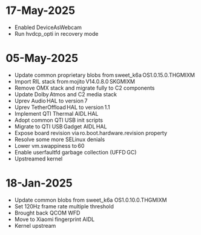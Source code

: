 # 17-May-2025
- Enabled DeviceAsWebcam
- Run hvdcp_opti in recovery mode

# 05-May-2025
- Update common proprietary blobs from sweet_k6a OS1.0.15.0.THGMIXM
- Import RIL stack from mojito V14.0.8.0 SKGMIXM
- Remove OMX stack and migrate fully to C2 components
- Update Dolby Atmos and C2 media stack
- Uprev Audio HAL to version 7
- Uprev TetherOffload HAL to version 1.1
- Implement QTI Thermal AIDL HAL
- Adopt common QTI USB init scripts
- Migrate to QTI USB Gadget AIDL HAL
- Expose board revision via ro.boot.hardware.revision property
- Resolve some more SELinux denials
- Lower vm.swappiness to 60
- Enable userfaultfd garbage collection (UFFD GC)
- Upstreamed kernel

# 18-Jan-2025
- Update common blobs from sweet_k6a OS1.0.10.0.THGMIXM
- Set 120Hz frame rate multiple threshold
- Brought back QCOM WFD
- Move to Xiaomi fingerprint AIDL
- Kernel upstream

